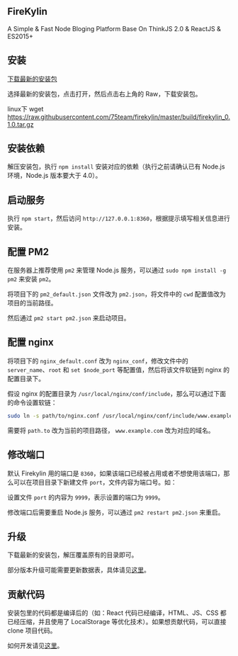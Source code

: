 ## FireKylin

A Simple & Fast Node Bloging Platform Base On ThinkJS 2.0 & ReactJS & ES2015+

## 安装

[下载最新的安装包](https://github.com/75team/firekylin/tree/master/build)

选择最新的安装包，点击打开，然后点击右上角的 Raw，下载安装包。

linux下 wget https://raw.githubusercontent.com/75team/firekylin/master/build/firekylin_0.1.0.tar.gz

## 安装依赖

解压安装包，执行 `npm install` 安装对应的依赖（执行之前请确认已有 Node.js 环境，Node.js 版本要大于 4.0）。

## 启动服务

执行 `npm start`，然后访问 `http://127.0.0.1:8360`，根据提示填写相关信息进行安装。

## 配置 PM2

在服务器上推荐使用 `pm2` 来管理 Node.js 服务，可以通过 `sudo npm install -g pm2` 来安装 `pm2`。

将项目下的 `pm2_default.json` 文件改为 `pm2.json`，将文件中的 `cwd` 配置值改为项目的当前路径。

然后通过 `pm2 start pm2.json` 来启动项目。

## 配置 nginx

将项目下的 `nginx_default.conf` 改为 `nginx_conf`，修改文件中的 `server_name`、`root` 和 `set $node_port` 等配置值，然后将该文件软链到 nginx 的配置目录下。

假设 nginx 的配置目录为 `/usr/local/nginx/conf/include`，那么可以通过下面的命令设置软链：

```sh
sudo ln -s path/to/nginx.conf /usr/local/nginx/conf/include/www.example.com.conf
```

需要将 `path.to` 改为当前的项目路径， `www.example.com` 改为对应的域名。

## 修改端口

默认 Firekylin 用的端口是 `8360`，如果该端口已经被占用或者不想使用该端口，那么可以在项目目录下新建文件 `port`，文件内容为端口号。如：

设置文件 `port` 的内容为 `9999`，表示设置的端口为 `9999`。

修改端口后需要重启 Node.js 服务，可以通过 `pm2 restart pm2.json` 来重启。

## 升级

下载最新的安装包，解压覆盖原有的目录即可。

部分版本升级可能需要更新数据表，具体请见[这里](https://github.com/75team/firekylin/wiki/%E7%89%88%E6%9C%AC%E5%8D%87%E7%BA%A7)。

## 贡献代码

安装包里的代码都是编译后的（如：React 代码已经编译，HTML、JS、CSS 都已经压缩，并且使用了 LocalStorage 等优化技术）。如果想贡献代码，可以直接 clone 项目代码。

如何开发请见[这里](https://github.com/75team/firekylin/wiki/%E5%A6%82%E4%BD%95%E8%B4%A1%E7%8C%AE%E4%BB%A3%E7%A0%81%EF%BC%9F)。